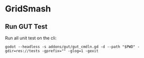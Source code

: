 # GridSmash

## Run GUT Test

Run all unit test on the cli:
```
godot --headless -s addons/gut/gut_cmdln.gd -d --path "$PWD" -gdir=res://tests -gprefix="" -glog=1 -gexit
```
